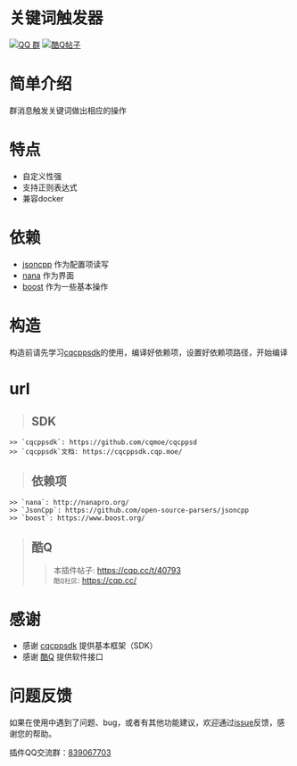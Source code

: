 # 关键词触发器

[![QQ 群](https://img.shields.io/badge/qq%E7%BE%A4-839067703-orange.svg)](https://jq.qq.com/?_wv=1027&k=5mfe8TR)
[![酷Q帖子](https://img.shields.io/badge/%E9%85%B7Q%E5%B8%96%E5%AD%90-blue.svg)](https://cqp.cc/t/40793)

# 简单介绍

群消息触发关键词做出相应的操作

# 特点

* 自定义性强
* 支持正则表达式
* 兼容docker

# 依赖

* [jsoncpp](https://github.com/open-source-parsers/jsoncpp) 作为配置项读写
* [nana](http://nanapro.org/) 作为界面
* [boost](https://www.boost.org/) 作为一些基本操作

# 构造

构造前请先学习[cqcppsdk](https://cqcppsdk.cqp.moe/)的使用，编译好依赖项，设置好依赖项路径，开始编译

# url

> ## SDK 
    >> `cqcppsdk`: https://github.com/cqmoe/cqcppsd  
    >> `cqcppsdk`文档: https://cqcppsdk.cqp.moe/  

> ## 依赖项  
    >> `nana`: http://nanapro.org/  
    >> `JsonCpp`: https://github.com/open-source-parsers/jsoncpp  
    >> `boost`: https://www.boost.org/  

> ## 酷Q  
   >> 本插件帖子: https://cqp.cc/t/40793  
   >> `酷Q社区`: https://cqp.cc/  


# 感谢
* 感谢 [cqcppsdk](https://github.com/cqmoe/cqcppsd) 提供基本框架（SDK）
* 感谢 [酷Q](https://cqp.cc/) 提供软件接口

# 问题反馈
如果在使用中遇到了问题、bug，或者有其他功能建议，欢迎通过[issue](https://github.com/zhaoguoqingit/KeyWord/issues)反馈，感谢您的帮助。

插件QQ交流群：[839067703](https://jq.qq.com/?_wv=1027&k=5mfe8TR)